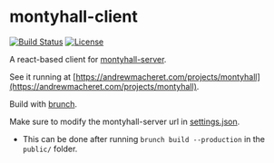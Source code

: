 # montyhall-client

[![Build Status](https://travis-ci.org/andrewmacheret/montyhall-client.svg?branch=master)](https://travis-ci.org/andrewmacheret/montyhall-client) [![License](https://img.shields.io/badge/license-MIT-lightgray.svg)](https://github.com/andrewmacheret/montyhall-client/blob/master/LICENSE.md)

A react-based client for [montyhall-server](https://github.com/andrewmacheret/montyhall-server).

See it running at [https://andrewmacheret.com/projects/montyhall](https://andrewmacheret.com/projects/montyhall).

Build with [brunch](http://brunch.io/).

Make sure to modify the montyhall-server url in [settings.json](app/assets/settings.json).
 * This can be done after running `brunch build --production` in the `public/` folder.
